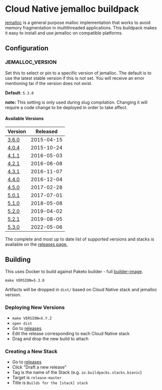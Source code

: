 # Cloud Native jemalloc buildpack

[jemalloc](http://jemalloc.net/) is a general purpose malloc implementation
that works to avoid memory fragmentation in multithreaded applications. This
buildpack makes it easy to install and use jemalloc on compatible
platforms.

## Configuration

### JEMALLOC_VERSION

Set this to select or pin to a specific version of jemalloc. The default is to
use the latest stable version if this is not set. You will receive an error
mentioning tar if the version does not exist.

**Default**: `5.3.0`

**note:** This setting is only used during slug compilation. Changing it will
require a code change to be deployed in order to take affect.

#### Available Versions

| Version                                                          | Released   |
| ---------------------------------------------------------------- | ---------- |
| [3.6.0](https://github.com/jemalloc/jemalloc/releases/tag/3.6.0) | 2015-04-15 |
| [4.0.4](https://github.com/jemalloc/jemalloc/releases/tag/4.0.4) | 2015-10-24 |
| [4.1.1](https://github.com/jemalloc/jemalloc/releases/tag/4.1.1) | 2016-05-03 |
| [4.2.1](https://github.com/jemalloc/jemalloc/releases/tag/4.2.1) | 2016-06-08 |
| [4.3.1](https://github.com/jemalloc/jemalloc/releases/tag/4.3.1) | 2016-11-07 |
| [4.4.0](https://github.com/jemalloc/jemalloc/releases/tag/4.4.0) | 2016-12-04 |
| [4.5.0](https://github.com/jemalloc/jemalloc/releases/tag/4.5.0) | 2017-02-28 |
| [5.0.1](https://github.com/jemalloc/jemalloc/releases/tag/5.0.1) | 2017-07-01 |
| [5.1.0](https://github.com/jemalloc/jemalloc/releases/tag/5.1.0) | 2018-05-08 |
| [5.2.0](https://github.com/jemalloc/jemalloc/releases/tag/5.2.0) | 2019-04-02 |
| [5.2.1](https://github.com/jemalloc/jemalloc/releases/tag/5.2.1) | 2019-08-05 |
| [5.3.0](https://github.com/jemalloc/jemalloc/releases/tag/5.3.0) | 2022-05-06 |

The complete and most up to date list of supported versions and stacks is
available on the [releases page.](https://github.com/BTLzdravtech/jemalloc-buildpack/releases)

## Building

This uses Docker to build against Paketo builder - full
[builder-image](https://github.com/paketo-buildpacks/full-builder).

```console
make VERSION=5.3.0
```

Artifacts will be dropped in `dist/` based on Cloud Native stack and jemalloc version.

### Deploying New Versions

- `make VERSION=X.Y.Z`
- `open dist`
- Go to [releases](https://github.com/BTLzdravtech/jemalloc-buildpack/releases)
- Edit the release corresponding to each Cloud Native stack
- Drag and drop the new build to attach

### Creating a New Stack
- Go to [releases](https://github.com/BTLzdravtech/jemalloc-buildpack/releases)
- Click "Draft a new release"
- Tag is the name of the Stack (e.g. `io.buildpacks.stacks.bionic`)
- Target is `release-master`
- Title is `Builds for the [stack] stack`
